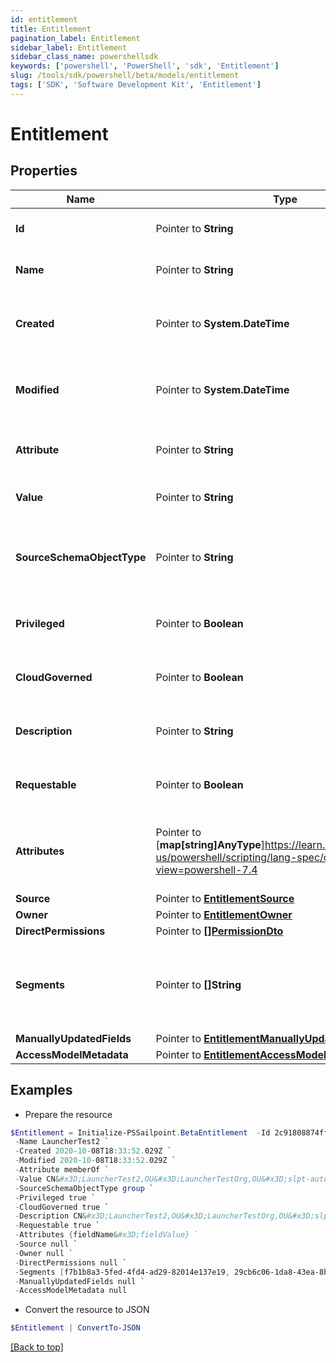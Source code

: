 ```yaml
---
id: entitlement
title: Entitlement
pagination_label: Entitlement
sidebar_label: Entitlement
sidebar_class_name: powershellsdk
keywords: ['powershell', 'PowerShell', 'sdk', 'Entitlement'] 
slug: /tools/sdk/powershell/beta/models/entitlement
tags: ['SDK', 'Software Development Kit', 'Entitlement']
---
```



# Entitlement

## Properties

Name | Type | Description | Notes
------------ | ------------- | ------------- | -------------
**Id** |  Pointer to **String** | The entitlement id | [optional] 
**Name** |  Pointer to **String** | The entitlement name | [optional] 
**Created** |  Pointer to **System.DateTime** | Time when the entitlement was created | [optional] 
**Modified** |  Pointer to **System.DateTime** | Time when the entitlement was last modified | [optional] 
**Attribute** |  Pointer to **String** | The entitlement attribute name | [optional] 
**Value** |  Pointer to **String** | The value of the entitlement | [optional] 
**SourceSchemaObjectType** |  Pointer to **String** | The object type of the entitlement from the source schema | [optional] 
**Privileged** |  Pointer to **Boolean** | True if the entitlement is privileged | [optional] [default to $false]
**CloudGoverned** |  Pointer to **Boolean** | True if the entitlement is cloud governed | [optional] [default to $false]
**Description** |  Pointer to **String** | The description of the entitlement | [optional] 
**Requestable** |  Pointer to **Boolean** | True if the entitlement is requestable | [optional] [default to $false]
**Attributes** |  Pointer to [**map[string]AnyType**]https://learn.microsoft.com/en-us/powershell/scripting/lang-spec/chapter-04?view=powershell-7.4 | A map of free-form key-value pairs from the source system | [optional] 
**Source** |  Pointer to [**EntitlementSource**](entitlement-source) |  | [optional] 
**Owner** |  Pointer to [**EntitlementOwner**](entitlement-owner) |  | [optional] 
**DirectPermissions** |  Pointer to [**[]PermissionDto**](permission-dto) |  | [optional] 
**Segments** |  Pointer to **[]String** | List of IDs of segments, if any, to which this Entitlement is assigned. | [optional] 
**ManuallyUpdatedFields** |  Pointer to [**EntitlementManuallyUpdatedFields**](entitlement-manually-updated-fields) |  | [optional] 
**AccessModelMetadata** |  Pointer to [**EntitlementAccessModelMetadata**](entitlement-access-model-metadata) |  | [optional] 

## Examples

- Prepare the resource
```powershell
$Entitlement = Initialize-PSSailpoint.BetaEntitlement  -Id 2c91808874ff91550175097daaec161c `
 -Name LauncherTest2 `
 -Created 2020-10-08T18:33:52.029Z `
 -Modified 2020-10-08T18:33:52.029Z `
 -Attribute memberOf `
 -Value CN&#x3D;LauncherTest2,OU&#x3D;LauncherTestOrg,OU&#x3D;slpt-automation,DC&#x3D;TestAutomationAD,DC&#x3D;local `
 -SourceSchemaObjectType group `
 -Privileged true `
 -CloudGoverned true `
 -Description CN&#x3D;LauncherTest2,OU&#x3D;LauncherTestOrg,OU&#x3D;slpt-automation,DC&#x3D;TestAutomationAD,DC&#x3D;local `
 -Requestable true `
 -Attributes {fieldName&#x3D;fieldValue} `
 -Source null `
 -Owner null `
 -DirectPermissions null `
 -Segments [f7b1b8a3-5fed-4fd4-ad29-82014e137e19, 29cb6c06-1da8-43ea-8be4-b3125f248f2a] `
 -ManuallyUpdatedFields null `
 -AccessModelMetadata null
```

- Convert the resource to JSON
```powershell
$Entitlement | ConvertTo-JSON
```


[[Back to top]](#) 

